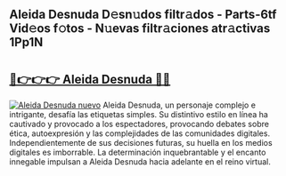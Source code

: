 ## Aleida Desnuda D𝚎sn𝚞dos filtr𝚊dos - Parts-6tf Vid𝚎os f𝚘tos - N𝚞evas filtr𝚊ciones atr𝚊ctivas 1Pp1N

# <h2><a href="http://mb4lf7b.tromn.icu/?c=Aleida+Desnuda">🔗👉👉👉 Aleida Desnuda 🔗🔗</a></h2>

[![Aleida Desnuda nuevo](https://i.imgur.com/pEAQMta.gif)](http://mb4lf7b.tromn.icu/?c=Aleida+Desnuda)
Aleida Desnuda, un personaje complejo e intrigante, desafía las etiquetas simples. Su distintivo estilo en línea ha cautivado y provocado a los espectadores, provocando debates sobre ética, autoexpresión y las complejidades de las comunidades digitales. Independientemente de sus decisiones futuras, su huella en los medios digitales es imborrable. La determinación inquebrantable y el encanto innegable impulsan a Aleida Desnuda hacia adelante en el reino virtual.
